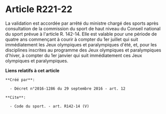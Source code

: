 # Article R221-22

La validation est accordée par arrêté du ministre chargé des sports après consultation de la commission du sport de haut
niveau du Conseil national du sport prévue à l'article R. 142-14. Elle est valable pour une période de quatre ans commençant
à courir à compter du 1er juillet qui suit immédiatement les Jeux olympiques et paralympiques d'été, et, pour les disciplines
inscrites au programme des Jeux olympiques et paralympiques d'hiver, à compter du 1er janvier qui suit immédiatement ces Jeux
olympiques et paralympiques.

**Liens relatifs à cet article**

	**Créé par**:

	  - Décret n°2016-1286 du 29 septembre 2016 - art. 12

	**Cite**:

	  - Code du sport. - art. R142-14 (V)
